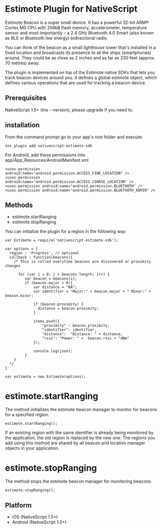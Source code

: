 # Estimote Plugin for NativeScript

Estimote Beacon is a super small device. It has a powerful 32-bit ARM® Cortex M0 CPU with 256kB flash memory, accelerometer, temperature sensor and most importantly – a 2.4 GHz Bluetooth 4.0 Smart (also known as BLE or Bluetooth low energy) bidirectional radio.

You can think of the beacon as a small lighthouse tower that's installed in a fixed location and broadcasts its presence to all the ships (smartphones) around. They could be as close as 2 inches and as far as 230 feet (approx. 70 metres) away.

The plugin is implemented on top of the Estimote native SDKs that lets you track beacon devices around you. It defines a global estimote object, which defines various operations that are used for tracking a beacon device.

## Prerequisites

NativeScript 1.5+ (tns --version), please upgrade if you need to.

## installation

From the command prompt go to your app's root folder and execute:

```
tns plugin add nativescript-estimote-sdk
```

For Android, add these permissions into app/App_Resources/AndroidManifest.xml
```
<uses-permission android:name="android.permission.ACCESS_FINE_LOCATION" />
<uses-permission android:name="android.permission.ACCESS_COARSE_LOCATION" />
<uses-permission android:name="android.permission.BLUETOOTH" />
<uses-permission android:name="android.permission.BLUETOOTH_ADMIN" />
```

## Methods

- estimote.startRanging
- estimote.stopRanging


You can initialize the plugin for a region in the following way:

    var Estimote = require('nativescript-estimote-sdk');

    var options = {
      region : 'Progress', // optional
      callback : function(beacons){
        /* This is called everytime beacons are discovered or proximity changes

          for (var i = 0; i < beacons.length; i++) {
             var beacon = beacons[i];
             if (beacon.major > 0){
                 var distance = "NA";
                 var identifier = "Major:" + beacon.major + " Minor:" + beacon.minor;

                 if (beacon.proximity) {
                   distance = beacon.proximity;
                 }

                 items.push({
                     "proximity" : beacon.proximity,
                     "identifier": identifier,
                     "distance":  "Distance: " + distance,
                     "rssi": "Power: " +  beacon.rssi + "dBm"
                 });

                 console.log(json);
             }
        }
      */
    }

    var estimote = new Estimote(options);


# estimote.startRanging

The method initializes the estimote beacon manager to monitor for beacons for a specified region.

    estimote.startRanging();

If an existing region with the same identifier is already being monitored by the application, the old region is replaced by the new one. The regions you add using this method are shared by all beacon and location manager objects in your application.


# estimote.stopRanging

The method stops the estimote beacon manager for monitoring beacons.

    estimote.stopRanging();

## Platform

- iOS (NativeScript 1.5+)
- Android (NativeScript 1.5+)
